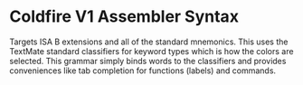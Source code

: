 # Coldfire V1 Assembler Syntax

Targets ISA B extensions and all of the standard mnemonics. This uses the TextMate standard classifiers
for keyword types which is how the colors are selected. This grammar simply binds words to the classifiers
and provides conveniences like tab completion for functions (labels) and commands.
